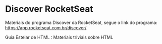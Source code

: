 # Discover RocketSeat


 Materiais do programa Discover da RocketSeat, segue o link do programa: https://app.rocketseat.com.br/discover/

 Guia Estelar de HTML : Materiais triviais sobre HTML
